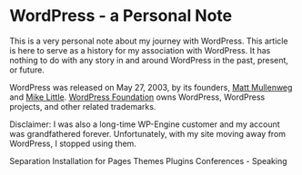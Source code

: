 # WordPress - a Personal Note

This is a very personal note about my journey with WordPress. This article is here to serve as a history for my association with WordPress. It has nothing to do with any story in and around WordPress in the past, present, or future.

WordPress was released on May 27, 2003, by its founders, [Matt Mullenweg](https://en.wikipedia.org/wiki/Matt_Mullenweg) and [Mike Little](https://en.wikipedia.org/wiki/Mike_Little). [WordPress Foundation](https://wordpressfoundation.org) owns WordPress, WordPress projects, and other related trademarks.

Disclaimer: I was also a long-time WP-Engine customer and my account was grandfathered forever. Unfortunately, with my site moving away from WordPress, I stopped using them.

Separation Installation for Pages
Themes
Plugins
Conferences - Speaking